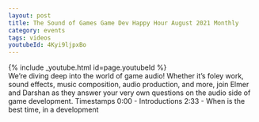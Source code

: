 ```yaml
---
layout: post
title: The Sound of Games Game Dev Happy Hour August 2021 Monthly
category: events
tags: videos
youtubeId: 4Kyi9ljpxBo
---
```


{% include _youtube.html id=page.youtubeId %}
<br />
We’re diving deep into the world of game audio! Whether it’s foley work, sound effects, music composition, audio production, and more, join Elmer and Darshan as they answer your very own questions on the audio side of game development. Timestamps 0:00​​ - Introductions 2:33 - When is the best time, in a development
